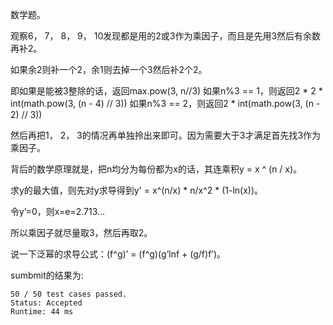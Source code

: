 数学题。

观察6， 7， 8， 9， 10发现都是用的2或3作为乘因子，而且是先用3然后有余数再补2。

如果余2则补一个2，余1则去掉一个3然后补2个2。

即如果是能被3整除的话，返回max.pow(3, n//3)
如果n%3 == 1，则返回2 * 2 * int(math.pow(3, (n - 4) // 3))
如果n%3 == 2，则返回2 * int(math.pow(3, (n - 2) // 3))

然后再把1， 2， 3的情况再单独拎出来即可。因为需要大于3才满足首先找3作为乘因子。

背后的数学原理就是，把n均分为每份都为x的话，其连乘积y = x ^ (n / x)。

求y的最大值，则先对y求导得到y' = x^(n/x) * n/x^2 * (1-ln(x))。

令y’=0，则x=e=2.713...

所以乘因子就尽量取3，然后再取2。

说一下泛幂的求导公式：(f^g)’ = (f^g)(g’lnf + (g/f)f’)。

sumbmit的结果为:
```
50 / 50 test cases passed.
Status: Accepted
Runtime: 44 ms
```
